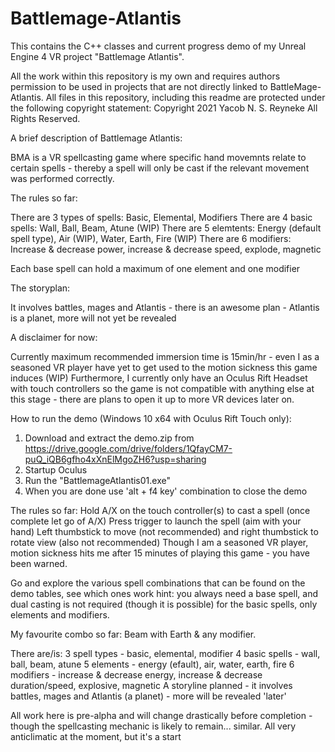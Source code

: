 # Battlemage-Atlantis
This contains the C++ classes and current progress demo of my Unreal Engine 4 VR project "Battlemage Atlantis".

All the work within this repository is my own and requires authors permission to be used in projects that are not directly linked to BattleMage-Atlantis. All files in this repository, including this readme are protected under the following copyright statement: Copyright 2021 Yacob N. S. Reyneke All Rights Reserved.

A brief description of Battlemage Atlantis:

BMA is a VR spellcasting game where specific hand movemnts relate to certain spells - thereby a spell will only be cast if the relevant movement was performed correctly.

The rules so far:

There are 3 types of spells: Basic, Elemental, Modifiers There are 4 basic spells: Wall, Ball, Beam, Atune (WIP) There are 5 elemtents: Energy (default spell type), Air (WIP), Water, Earth, Fire (WIP) There are 6 modifiers: Increase & decrease power, increase & decrease speed, explode, magnetic

Each base spell can hold a maximum of one element and one modifier

The storyplan:

It involves battles, mages and Atlantis - there is an awesome plan - Atlantis is a planet, more will not yet be revealed

A disclaimer for now:

Currently maximum recommended immersion time is 15min/hr - even I as a seasoned VR player have yet to get used to the motion sickness this game induces (WIP) Furthermore, I currently only have an Oculus Rift Headset with touch controllers so the game is not compatible with anything else at this stage - there are plans to open it up to more VR devices later on.

How to run the demo (Windows 10 x64 with Oculus Rift Touch only):
1. Download and extract the demo.zip from https://drive.google.com/drive/folders/1QfayCM7-puQ_iQB6gfho4xXnElMgoZH6?usp=sharing
2. Startup Oculus
3. Run the "BattlemageAtlantis01.exe"
4. When you are done use 'alt + f4 key' combination to close the demo

The rules so far:
Hold A/X on the touch controller(s) to cast a spell (once complete let go of A/X)
Press trigger to launch the spell (aim with your hand)
Left thumbstick to move (not recommended) and right thumbstick to rotate view (also not recommended)
Though I am a seasoned VR player, motion sickness hits me after 15 minutes of playing this game - you have been warned.

Go and explore the various spell combinations that can be found on the demo tables, see which ones work
hint: you always need a base spell, and dual casting is not required (though it is possible) for the basic spells, only elements and modifiers.

My favourite combo so far: Beam with Earth & any modifier.

There are/is:
3 spell types - basic, elemental, modifier
4 basic spells - wall, ball, beam, atune
5 elements - energy (efault), air, water, earth, fire
6 modifiers - increase & decrease energy, increase & decrease duration/speed, explosive, magnetic
A storyline planned - it involves battles, mages and Atlantis (a planet) - more will be revealed 'later'

All work here is pre-alpha and will change drastically before completion - though the spellcasting mechanic is likely to remain... similar.
All very anticlimatic at the moment, but it's a start
